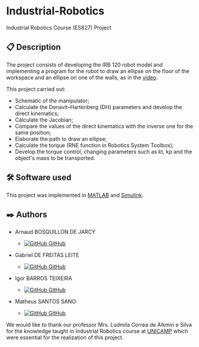 # Industrial-Robotics
Industrial Robotics Course (ES827) Project

## 📋 Description

The project consists of developing the IRB 120 robot model and implementing a program for the robot to draw an ellipse on the floor of the workspace and an ellipse on one of the walls, as in the [video](https://www.youtube.com/watch?v=440-3LCZ_ow).

This project carried out:
- Schematic of the manipulator;
- Calculate the Denavit–Hartenberg (DH) parameters and develop the direct kinematics;
- Calculate the Jacobian;
- Compare the values of the direct kinematics with the inverse one for the same position;
- Elaborate the path to draw an ellipse;
- Calculate the torque (RNE function in Robotics System Toolbox);
- Develop the torque control, changing parameters such as kt, kp and the object's mass to be transported.

## 🛠️ Software used

This project was implemented in [MATLAB](https://www.mathworks.com/products/matlab.html) and [Simulink](https://www.mathworks.com/products/simulink.html).

## ✒️ Authors

- Arnaud BOSQUILLON DE JARCY
    - [![GitHub](https://i.stack.imgur.com/tskMh.png) GitHub](https://github.com/arnaud162)

- Gabriel DE FREITAS LEITE
    - [![GitHub](https://i.stack.imgur.com/tskMh.png) GitHub](https://github.com/GLeyte)

- Igor BARROS TEIXEIRA
    - [![GitHub](https://i.stack.imgur.com/tskMh.png) GitHub](https://github.com/igor-bt)

- Matheus SANTOS SANO:
    - [![GitHub](https://i.stack.imgur.com/tskMh.png) GitHub](https://github.com/matsano)

We would like to thank our professor Mrs. Ludmila Correa de Alkmin e Silva for the knowledge taught in Industrial Robotics course at [UNICAMP](https://www.unicamp.br/unicamp/) which were essential for the realization of this project.
